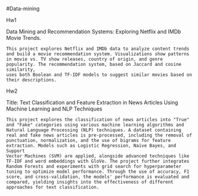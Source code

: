 #Data-mining


Hw1

Data Mining and Recommendation Systems: Exploring Netflix and IMDb Movie Trends.

    This project explores Netflix and IMDb data to analyze content trends and build a movie recommendation system. Visualizations show patterns  
    in movie vs. TV show releases, country of origin, and genre popularity. The recommendation system, based on Jaccard and cosine similarity, 
    uses both Boolean and TF-IDF models to suggest similar movies based on their descriptions.


Hw2

Title: Text Classification and Feature Extraction in News Articles Using Machine Learning and NLP Techniques

    This project explores the classification of news articles into "True" and "Fake" categories using various machine learning algorithms and 
    Natural Language Processing (NLP) techniques. A dataset containing real and fake news articles is pre-processed, including the removal of 
    punctuation, normalization, and the use of bigrams for feature extraction. Models such as Logistic Regression, Naive Bayes, and Support    
    Vector Machines (SVM) are applied, alongside advanced techniques like TF-IDF and word embeddings with GloVe. The project further integrates 
    Random Forests and experiments with grid search for hyperparameter tuning to optimize model performance. Through the use of accuracy, F1 
    score, and cross-validation, the models' performance is evaluated and compared, yielding insights into the effectiveness of different 
    approaches for text classification.
      
    
